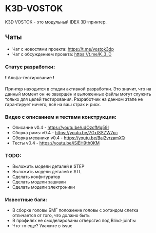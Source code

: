 # K3D-VOSTOK
K3D VOSTOK - это модульный IDEX 3D-принтер.

## Чаты
+ Чат с новостями проекта: https://t.me/vostok3dp
+ Чат с обсуждением проекта: https://t.me/K_3_D

### Статус разработки:
❗ Альфа-тестирование ❗

Принтер находится в стадии активной разработки. Это значит, что на данный момент он не завершён и выложенные файлы могут служить только для целей тестирования. Разработчик на данном этапе не гарантирует ничего, всё на ваш страх и риск.

### Видео с описанием и тестами конструкции:
+ Описание v0.4 - https://youtu.be/udOzcfMg59I
+ Сборка рамы v0.4 - https://youtu.be/7GxtSSZW7pc
+ Сборка механики v0.4 - https://youtu.be/Bai2vrzamXQ
+ Тесты v0.4 - https://youtu.be/iSiEH9th0KM

### TODO:
+ Выложить модели деталей в STEP
+ Выложить модели деталей в STL
+ Сделать конфигуратор
+ Сделать модели зашивки
+ Сделать модели электроники

### Известные баги:
+ В сборке головы БМГ положение головы с хотэндом слегка отличается от того, что должно быть
+ В профилях не смоделированы отверстия под Blind-joint'ы
+ Что-то еще? Укажите в issue

